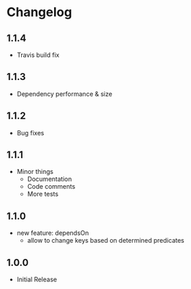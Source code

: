 # Changelog

## 1.1.4

- Travis build fix

## 1.1.3

- Dependency performance & size

## 1.1.2

- Bug fixes

## 1.1.1

- Minor things
  - Documentation
  - Code comments
  - More tests

## 1.1.0

- new feature: dependsOn
  - allow to change keys based on determined predicates

## 1.0.0

- Initial Release
